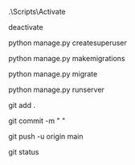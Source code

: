 .\Scripts\Activate

deactivate

python manage.py createsuperuser

python manage.py makemigrations

python manage.py migrate

python manage.py runserver


git add .

git commit -m " "

git push -u origin main

git status
